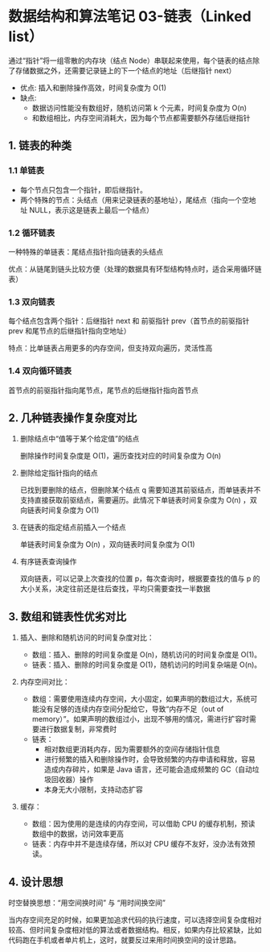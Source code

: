 # 数据结构和算法笔记 03-链表（Linked list）

通过“指针”将一组零散的内存块（结点 Node）串联起来使用，每个链表的结点除了存储数据之外，还需要记录链上的下一个结点的地址（后继指针 next）

- 优点: 插入和删除操作高效，时间复杂度为 O(1)
- 缺点:
  - 数据访问性能没有数组好，随机访问第 k 个元素，时间复杂度为 O(n)
  - 和数组相比，内存空间消耗大，因为每个节点都需要额外存储后继指针

## 1. 链表的种类

### 1.1 单链表

- 每个节点只包含一个指针，即后继指针。
- 两个特殊的节点：头结点（用来记录链表的基地址），尾结点（指向一个空地址 NULL，表示这是链表上最后一个结点）

### 1.2 循环链表

一种特殊的单链表：尾结点指针指向链表的头结点

优点：从链尾到链头比较方便（处理的数据具有环型结构特点时，适合采用循环链表）

### 1.3 双向链表

每个结点包含两个指针：后继指针 next 和 前驱指针 prev（首节点的前驱指针 prev 和尾节点的后继指针指向空地址）

特点：比单链表占用更多的内存空间，但支持双向遍历，灵活性高

### 1.4 双向循环链表

首节点的前驱指针指向尾节点，尾节点的后继指针指向首节点

## 2. 几种链表操作复杂度对比

1. 删除结点中“值等于某个给定值”的结点

   删除操作时间复杂度是 O(1)，遍历查找对应的时间复杂度为 O(n)

2. 删除给定指针指向的结点

   已找到要删除的结点，但删除某个结点 q 需要知道其前驱结点，而单链表并不支持直接获取前驱结点，需要遍历。此情况下单链表时间复杂度为 O(n) ，双向链表时间复杂度为 O(1)

3. 在链表的指定结点前插入一个结点

   单链表时间复杂度为 O(n) ，双向链表时间复杂度为 O(1)

4. 有序链表查询操作

   双向链表，可以记录上次查找的位置 p，每次查询时，根据要查找的值与 p 的大小关系，决定往前还是往后查找，平均只需要查找一半数据

## 3. 数组和链表性优劣对比

1. 插入、删除和随机访问的时间复杂度对比：

   - 数组：插入、删除的时间复杂度是 O(n)，随机访问的时间复杂度是 O(1)。
   - 链表：插入、删除的时间复杂度是 O(1)，随机访问的时间复杂端是 O(n)。

2. 内存空间对比：

   - 数组：需要使用连续内存空间，大小固定，如果声明的数组过大，系统可能没有足够的连续内存空间分配给它，导致“内存不足（out of memory）”。如果声明的数组过小，出现不够用的情况，需进行扩容时需要进行数据复制，非常费时
   - 链表：
     - 相对数组更消耗内存，因为需要额外的空间存储指针信息
     - 进行频繁的插入和删除操作时，会导致频繁的内存申请和释放，容易造成内存碎片，如果是 Java 语言，还可能会造成频繁的 GC（自动垃圾回收器）操作
     - 本身无大小限制，支持动态扩容

3. 缓存：

   - 数组：因为使用的是连续的内存空间，可以借助 CPU 的缓存机制，预读数组中的数据，访问效率更高
   - 链表：内存中并不是连续存储，所以对 CPU 缓存不友好，没办法有效预读。

## 4. 设计思想

时空替换思想：“用空间换时间” 与 “用时间换空间”

当内存空间充足的时候，如果更加追求代码的执行速度，可以选择空间复杂度相对较高、但时间复杂度相对低的算法或者数据结构。相反，如果内存比较紧缺，比如代码跑在手机或者单片机上，这时，就要反过来用时间换空间的设计思路。
